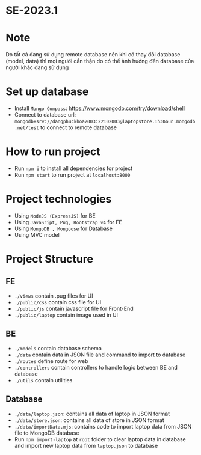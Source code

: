# SE-2023.1

# Note
Do tất cả đang sử dụng remote database nên khi có thay đổi database (model, data) thì mọi người cẩn thận do có thể ảnh hưởng đến database của người khác đang sử dụng

# Set up database
- Install `Mongo Compass`: https://www.mongodb.com/try/download/shell
- Connect to database url: `mongodb+srv://dangphuckhoa2003:22102003@laptopstore.1h30oun.mongodb.net/test` to connect to remote database

# How to run project
- Run `npm i` to install all dependencies for project
- Run `npm start` to run project at `localhost:8000`


# Project technologies
- Using `NodeJS (ExpressJS)` for BE
- Using `JavaSript, Pug, Bootstrap v4` for FE
- Using `MongoDB , Mongoose` for Database
- Using MVC model

# Project Structure
## FE
- `./views` contain .pug files for UI
- `./public/css` contain css file for UI
- `./public/js` contain javascript file for Front-End
- `./public/laptop` contain image used in UI

## BE
- `./models` contain database schema
- `./data` contain data in JSON file and command to import to database
- `./routes` define route for web
- `./controllers` contain controllers to handle logic between BE and database
- `./utils` contain utilities 

## Database
- `./data/laptop.json`: contains all data of laptop in JSON format
- `./data/store.json`: contains all data of store in JSON format
- `./data/importData.mjs`: contains code to import laptop data from JSON file to MongoDB database
- Run `npm import-laptop` at `root` folder to clear laptop data in database and import new laptop data from `laptop.json` to database


